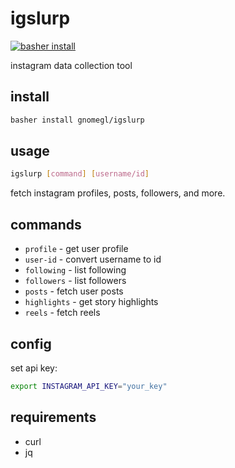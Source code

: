 # igslurp

[![basher install](https://www.basher.it/assets/logo/basher_install.svg)](https://www.basher.it/package/)

instagram data collection tool

## install

```bash
basher install gnomegl/igslurp
```

## usage

```bash
igslurp [command] [username/id]
```

fetch instagram profiles, posts, followers, and more.

## commands

- `profile` - get user profile
- `user-id` - convert username to id
- `following` - list following
- `followers` - list followers
- `posts` - fetch user posts
- `highlights` - get story highlights
- `reels` - fetch reels

## config

set api key:
```bash
export INSTAGRAM_API_KEY="your_key"
```

## requirements

- curl
- jq